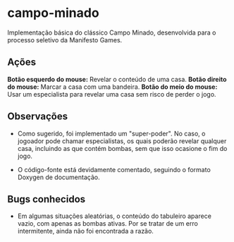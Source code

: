 # campo-minado
Implementação básica do clássico Campo Minado, desenvolvida para o processo seletivo da Manifesto Games.

## Ações
**Botão esquerdo do mouse:** Revelar o conteúdo de uma casa.
**Botão direito do mouse:** Marcar a casa com uma bandeira.
**Botão do meio do mouse:** Usar um especialista para revelar uma casa sem risco de perder o jogo.

## Observações
- Como sugerido, foi implementado um "super-poder". No caso, o jogoador pode chamar especialistas, os quais poderão revelar qualquer casa, incluindo as que contém bombas, sem que isso ocasione o fim do jogo.

- O código-fonte está devidamente comentado, seguindo o formato Doxygen de documentação.

## Bugs conhecidos
- Em algumas situações aleatórias, o conteúdo do tabuleiro aparece vazio, com apenas as bombas ativas. Por se tratar de um erro intermitente, ainda não foi encontrada a razão.
